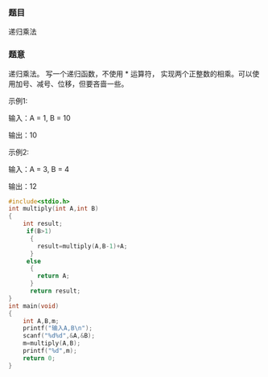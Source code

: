 ### 题目
递归乘法

### 题意
递归乘法。 写一个递归函数，不使用 * 运算符， 实现两个正整数的相乘。可以使用加号、减号、位移，但要吝啬一些。

示例1:

 输入：A = 1, B = 10
 
 输出：10
 
示例2:

 输入：A = 3, B = 4
 
 输出：12

~~~ c
#include<stdio.h>
int multiply(int A,int B)
{
	int result;
	 if(B>1)
	  {
		result=multiply(A,B-1)+A;
	  }
     else
      {
      	return A;
	  }
	  return result;
}
int main(void)
{
	int A,B,m;
	printf("输入A,B\n");
	scanf("%d%d",&A,&B);
	m=multiply(A,B);
	printf("%d",m);
	return 0;
}
~~~
